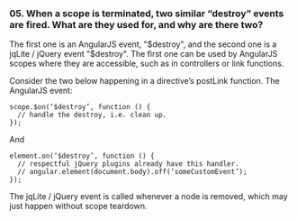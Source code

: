 ### 05. When a scope is terminated, two similar “destroy” events are fired. What are they used for, and why are there two?

The first one is an AngularJS event, "$destroy", and the second one is a jqLite / jQuery event "$destroy". The first one can be used by AngularJS scopes where they are accessible, such as in controllers or link functions.

Consider the two below happening in a directive’s postLink function. The AngularJS event:

```
scope.$on(‘$destroy’, function () {
  // handle the destroy, i.e. clean up.
});
```

And

```
element.on(‘$destroy’, function () {
  // respectful jQuery plugins already have this handler.
  // angular.element(document.body).off(‘someCustomEvent’);
});
```

The jqLite / jQuery event is called whenever a node is removed, which may just happen without scope teardown.
